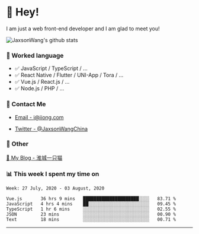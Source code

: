 # 👋 Hey!

I am just a web front-end developer and I am glad to meet you!

![JaxsonWang's github stats](https://github-readme-stats.vercel.app/api?username=JaxsonWang&&show_icons=true&&title_color=1abc9c&&icon_color=1abc9c)


### 📝 Worked language

- ✅ JavaScript / TypeScript / ...
- ✅ React Native / Flutter / UNI-App / Tora / ...
- ✅ Vue.js / React.js / ...
- ✅ Node.js / PHP / ...

### 📮 Contact Me

- [Email - i@iiong.com](mailto:i@iiong.com)

- [Twitter - @JaxsonWangChina](https://twitter.com/JaxsonWangChina)

### 🤪 Other

[📌 My Blog - 淮城一只猫](https://iiong.com)

### 📊 This week I spent my time on

<!--START_SECTION:waka-->
```text
Week: 27 July, 2020 - 03 August, 2020

Vue.js       36 hrs 9 mins   █████████████████████░░░░   83.71 % 
JavaScript   4 hrs 4 mins    ██░░░░░░░░░░░░░░░░░░░░░░░   09.45 % 
TypeScript   1 hr 6 mins     ░░░░░░░░░░░░░░░░░░░░░░░░░   02.55 % 
JSON         23 mins         ░░░░░░░░░░░░░░░░░░░░░░░░░   00.90 % 
Text         18 mins         ░░░░░░░░░░░░░░░░░░░░░░░░░   00.71 %
```
<!--END_SECTION:waka-->

---
